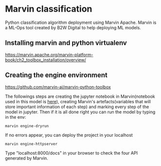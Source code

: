 # Marvin classification
Python classification algorithm deployment using Marvin Apache.
Marvin is a ML-Ops tool created by B2W Digital to help deploying ML models.

## Installing marvin and python virtualenv
https://marvin.apache.org/marvin-platform-book/ch2_toolbox_installation/overview/
 
## Creating the engine environment
https://github.com/marvin-ai/marvin-python-toolbox

The followings steps are creating the jupyter notebook in Marvin(notebook used in this model is [here](https://github.com/letMarchezi/classificationProducts/blob/main/product.ipynb)), creating Marvin's artefacts(variables that will store important information of each step) and marking every step of the model in jupyter. Then if it is all done right you can run the model by typing in the env:
```
marvin engine-dryrun
```

If no errors appear, you can deploy the project in your localhost
```
marvin engine-httpserver
```

Type "localhost:8000/docs" in your browser to check the four API generated by Marvin.

